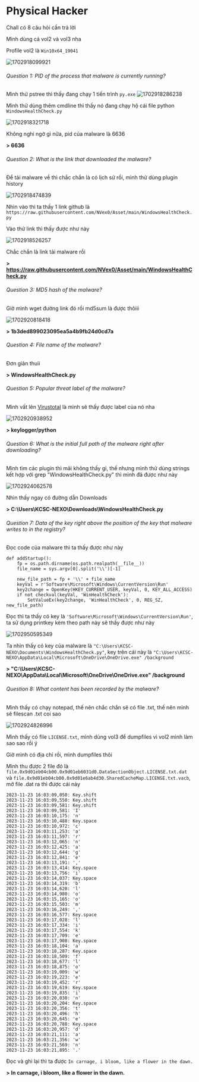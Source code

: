 # Physical Hacker

Chall có 8 câu hỏi cần trả lời

Mình dùng cả vol2 và vol3 nha

Profile vol2 là ``Win10x64_19041``

![1702918099921](image/Physical_Hacker/1702918099921.png)


###### Question 1: PID of the process that malware is currently running?

Mình thử pstree thì thấy đang chạy 1 tiến trình ``py.exe``
![1702918286238](image/Physical_Hacker/1702918286238.png)

Mình thử dùng thêm cmdline thì thấy nó đang chạy hộ cái file python ``WindowsHealthCheck.py``

![1702918321718](image/Physical_Hacker/1702918321718.png)

Không nghi ngờ gì nữa, pid của malware là 6636

**> 6636**

###### Question 2: What is the link that downloaded the malware?

Để tải malware về thì chắc chắn là có lịch sử rồi, mình thử dùng plugin history

![1702918474839](image/Physical_Hacker/1702918474839.png)

Nhìn vào thì ta thấy 1 link github là ``https://raw.githubusercontent.com/NVex0/Asset/main/WindowsHealthCheck.py``

Vào thử link thì thấy được như này

![1702918526257](image/Physical_Hacker/1702918526257.png)

Chắc chắn là link tải malware rồi

**> https://raw.githubusercontent.com/NVex0/Asset/main/WindowsHealthCheck.py**


###### Question 3: MD5 hash of the malware?

Giờ mình wget đường link đó rồi md5sum là được thôiii

![1702920818418](image/Physical_Hacker/1702920818418.png)

**> 1b3ded899023095ea5a4b9fb24d0cd7a**

###### Question 4: File name of the malware?

Đơn giản thuii

**> WindowsHealthCheck.py**

###### Question 5: Popular threat label of the malware?

Mình vất lên [Virustotal](https://www.virustotal.com/) là mình sẽ thấy được label của nó nha

![1702920938952](image/Physical_Hacker/1702920938952.png)

**> keylogger/python**

###### Question 6: What is the initial full path of the malware right after downloading?

Mình tìm các plugin thì mãi không thấy gì, thế nhưng mình thử dùng strings kết hợp với grep "WindowsHealthCheck.py" thì mình đã được như này

![1702924062578](image/Physical_Hacker/1702924062578.png)

Nhìn thấy ngay có đường dẫn Downloads

**> C:\Users\KCSC-NEXO\Downloads\WindowsHealthCheck.py**

###### Question 7: Data of the key right above the position of the key that malware writes to in the registry?

Đọc code của malware thì ta thấy được như này
```
def addStartup():
    fp = os.path.dirname(os.path.realpath(__file__))
    file_name = sys.argv[0].split('\\')[-1]

    new_file_path = fp + '\\' + file_name
    keyVal = r'Software\Microsoft\Windows\CurrentVersion\Run'
    key2change = OpenKey(HKEY_CURRENT_USER, keyVal, 0, KEY_ALL_ACCESS)
    if not checkval(keyVal, 'WinHealthCheck'):
        SetValueEx(key2change, 'WinHealthCheck', 0, REG_SZ, new_file_path)

```
Đọc thì ta thấy có key là ``'Software\Microsoft\Windows\CurrentVersion\Run'``, ta sử dụng printkey kèm theo path này sẽ thấy được như này

![1702950595349](image/Physical_Hacker/1702950595349.png)

Ta nhìn thấy có key của malware là ``"C:\Users\KCSC-NEXO\Documents\WindowsHealthCheck.py"``, key trên cái này là ``"C:\Users\KCSC-NEXO\AppData\Local\Microsoft\OneDrive\OneDrive.exe" /background``

**> "C:\Users\KCSC-NEXO\AppData\Local\Microsoft\OneDrive\OneDrive.exe" /background**

###### Question 8: What content has been recorded by the malware?

Mình thấy có chạy notepad, thế nên chắc chắn sẽ có file .txt, thế nên mình sẽ filescan .txt coi sao

![1702924826996](image/Physical_Hacker/1702924826996.png)

Mình thấy có file ``LICENSE.txt``, mình dùng vol3 để dumpfiles vì vol2 mình làm sao sao rồi ý

Giờ mình có địa chỉ rồi, mình dumpfiles thôi

Mình thu được 2 file đó là ``file.0x9d01eb04cb00.0x9d01eb6031d0.DataSectionObject.LICENSE.txt.dat`` và ``file.0x9d01eb04cb00.0x9d01e6ab4d30.SharedCacheMap.LICENSE.txt.vacb``, mở file .dat ra thì được cái này

```
2023-11-23 16:03:09,050: Key.shift
2023-11-23 16:03:09,550: Key.shift
2023-11-23 16:03:09,581: Key.shift
2023-11-23 16:03:09,581: 'I'
2023-11-23 16:03:10,175: 'n'
2023-11-23 16:03:10,488: Key.space
2023-11-23 16:03:10,972: 'c'
2023-11-23 16:03:11,253: 'a'
2023-11-23 16:03:11,597: 'r'
2023-11-23 16:03:12,065: 'n'
2023-11-23 16:03:12,425: 'a'
2023-11-23 16:03:12,644: 'g'
2023-11-23 16:03:12,841: 'e'
2023-11-23 16:03:13,191: ','
2023-11-23 16:03:13,414: Key.space
2023-11-23 16:03:13,756: 'i'
2023-11-23 16:03:14,037: Key.space
2023-11-23 16:03:14,319: 'b'
2023-11-23 16:03:14,620: 'l'
2023-11-23 16:03:14,980: 'o'
2023-11-23 16:03:15,165: 'o'
2023-11-23 16:03:15,503: 'm'
2023-11-23 16:03:16,249: ','
2023-11-23 16:03:16,577: Key.space
2023-11-23 16:03:17,028: 'l'
2023-11-23 16:03:17,334: 'i'
2023-11-23 16:03:17,554: 'k'
2023-11-23 16:03:17,709: 'e'
2023-11-23 16:03:17,908: Key.space
2023-11-23 16:03:18,104: 'a'
2023-11-23 16:03:18,287: Key.space
2023-11-23 16:03:18,509: 'f'
2023-11-23 16:03:18,677: 'l'
2023-11-23 16:03:18,875: 'o'
2023-11-23 16:03:19,009: 'w'
2023-11-23 16:03:19,223: 'e'
2023-11-23 16:03:19,452: 'r'
2023-11-23 16:03:19,619: Key.space
2023-11-23 16:03:19,835: 'i'
2023-11-23 16:03:20,030: 'n'
2023-11-23 16:03:20,204: Key.space
2023-11-23 16:03:20,356: 't'
2023-11-23 16:03:20,496: 'h'
2023-11-23 16:03:20,645: 'e'
2023-11-23 16:03:20,788: Key.space
2023-11-23 16:03:20,957: 'd'
2023-11-23 16:03:21,111: 'a'
2023-11-23 16:03:21,356: 'w'
2023-11-23 16:03:21,569: 'n'
2023-11-23 16:03:21,895: '.'
```

Đọc và ghi lại thì ta được ``In carnage, i bloom, like a flower in the dawn.``

**> In carnage, i bloom, like a flower in the dawn.**